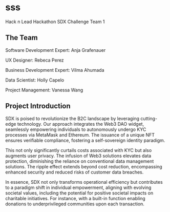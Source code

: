 # sss
Hack n Lead Hackathon SDX Challenge Team 1

## The Team
Software Development Expert: Anja Grafenauer 

UX Designer: Rebeca Perez

Business Development Expert: Vilma Ahumada  

Data Scientist: Holly Capelo

Project Management: Vanessa Wang

<!-- ![alt text](foto-46.jpg) -->

## Project Introduction 
SDX is poised to revolutionize the B2C landscape by leveraging cutting-edge technology. Our approach integrates the Web3 DAO widget, seamlessly empowering individuals to autonomously undergo KYC processes via MetaMask and Ethereum. The issuance of a unique NFT ensures verifiable compliance, fostering a self-sovereign identity paradigm.

This not only significantly curtails costs associated with KYC but also augments user privacy. The infusion of Web3 solutions elevates data protection, diminishing the reliance on conventional data management solutions. The ripple effect extends beyond cost reduction, encompassing enhanced security and reduced risks of customer data breaches.

In essence, SDX not only transforms operational efficiency but contributes to a paradigm shift in individual empowerment, aligning with evolving societal values, including the potential for positive societal impacts on charitable initiatives. For instance, with a built-in function enabling donations to underprivileged communities upon each transaction.
